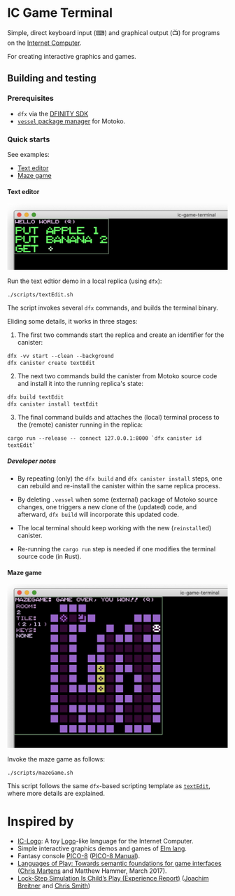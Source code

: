 # IC Game Terminal

Simple, direct keyboard input (⌨) and graphical output (📺) for programs on the [Internet Computer](https://dfinity.org/).

For creating interactive graphics and games.


## Building and testing

### Prerequisites

 * `dfx` via the [DFINITY SDK](https://sdk.dfinity.org/docs/quickstart/quickstart.html)
 * [`vessel` package manager](https://github.com/kritzcreek/vessel) for Motoko.

### Quick starts

See examples:

 * [Text editor](#text-editor)
 * [Maze game](#maze-game)

#### Text editor

![Text editor screenshot](img/textEdit-202010091219.png)

Run the text edtior demo in a local replica (using `dfx`):

```
./scripts/textEdit.sh
```

The script invokes several `dfx` commands, and builds the terminal binary.

Eliding some details, it works in three stages:

1. The first two commands start the replica and create an identifier for the canister:

  ```
  dfx -vv start --clean --background
  dfx canister create textEdit
  ```

2. The next two commands build the canister from Motoko source code and install it into the running replica's state:

  ```
  dfx build textEdit
  dfx canister install textEdit
  ```

3. The final command builds and attaches the (local) terminal process to the (remote) canister running in the replica:

  ```
  cargo run --release -- connect 127.0.0.1:8000 `dfx canister id textEdit`
  ```


##### Developer notes

- By repeating (only) the `dfx build` and `dfx canister install` steps,
  one can rebuild and re-install the canister within the same replica process.

- By deleting `.vessel` when some (external) package of Motoko source changes,
  one triggers a new clone of the (updated) code, and afterward, `dfx build` will incorporate this updated code.

- The local terminal should keep working with the new (`reinstall`ed) canister.

- Re-running the `cargo run` step is needed if one modifies the terminal source code (in Rust).




#### Maze game

![Maze game screenshot](img/mazeGame-202010091214.png)

Invoke the maze game as follows:

```
./scripts/mazeGame.sh
```

This script follows the same `dfx`-based scripting template as [`textEdit`](#text-editor), where more details are explained.


# Inspired by

 * [IC-Logo](https://github.com/chenyan2002/ic-logo): A toy [Logo](https://en.wikipedia.org/wiki/Logo_(programming_language))-like language for the Internet Computer.
 * Simple interactive graphics demos and games of [Elm lang](https://elm-lang.org/).
 * Fantasy console [PICO-8](https://www.lexaloffle.com/pico-8.php) ([PICO-8 Manual](https://www.lexaloffle.com/pico8_manual.txt)).
 * [Languages of Play: Towards semantic foundations for game interfaces](https://arxiv.org/abs/1703.05410) ([Chris Martens](https://sites.google.com/ncsu.edu/cmartens) and Matthew Hammer, March 2017).
 * [Lock-Step Simulation Is Child’s Play (Experience Report)](https://www.joachim-breitner.de/publications/CodeWorld-ICFP17.pdf) ([Joachim Breitner](https://www.joachim-breitner.de/blog) and [Chris Smith](https://github.com/cdsmith))

